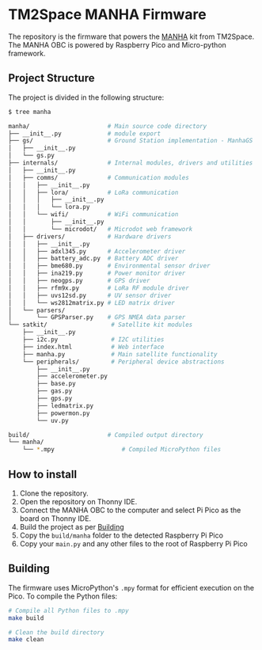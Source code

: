 # TM2Space MANHA Firmware
The repository is the firmware that powers the [MANHA](https://manha.tm2.space) kit from TM2Space. The MANHA OBC is powered by Raspberry Pico and Micro-python framework.

## Project Structure

The project is divided in the following structure:

```sh
$ tree manha

manha/                      # Main source code directory
├── __init__.py             # module export
├── gs/                     # Ground Station implementation - ManhaGS
│   ├── __init__.py
│   └── gs.py
├── internals/              # Internal modules, drivers and utilities
│   ├── __init__.py
│   ├── comms/              # Communication modules
│   │   ├── __init__.py
│   │   ├── lora/           # LoRa communication
│   │   │   ├── __init__.py
│   │   │   └── lora.py
│   │   └── wifi/           # WiFi communication
│   │       ├── __init__.py
│   │       └── microdot/   # Microdot web framework
│   ├── drivers/            # Hardware drivers
│   │   ├── __init__.py
│   │   ├── adxl345.py      # Accelerometer driver
│   │   ├── battery_adc.py  # Battery ADC driver
│   │   ├── bme680.py       # Environmental sensor driver
│   │   ├── ina219.py       # Power monitor driver
│   │   ├── neogps.py       # GPS driver
│   │   ├── rfm9x.py        # LoRa RF module driver
│   │   ├── uvs12sd.py      # UV sensor driver
│   │   └── ws2812matrix.py # LED matrix driver
│   └── parsers/           
│       └── GPSParser.py    # GPS NMEA data parser
└── satkit/                  # Satellite kit modules
    ├── __init__.py
    ├── i2c.py               # I2C utilities
    ├── index.html           # Web interface
    ├── manha.py             # Main satellite functionality
    └── peripherals/         # Peripheral device abstractions
        ├── __init__.py
        ├── accelerometer.py
        ├── base.py
        ├── gas.py
        ├── gps.py
        ├── ledmatrix.py
        ├── powermon.py
        └── uv.py

build/                      # Compiled output directory
└── manha/
    └── *.mpy                   # Compiled MicroPython files
```

## How to install
1. Clone the repository.
2. Open the repository on Thonny IDE.
3. Connect the MANHA OBC to the computer and select Pi Pico as the board on Thonny IDE.
4. Build the project as per [Building](#building)
5. Copy the `build/manha` folder to the detected Raspberry Pi Pico
6. Copy your `main.py` and any other files to the root of Raspberry Pi Pico

## Building
The firmware uses MicroPython's `.mpy` format for efficient execution on the Pico. To compile the Python files:

```bash
# Compile all Python files to .mpy
make build

# Clean the build directory
make clean
```


